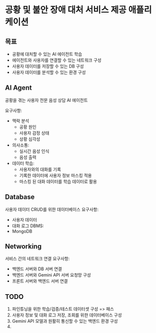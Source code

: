 # 공황 및 불안 장애 대처 서비스 제공 애플리케이션

## 목표
- 공황에 대처할 수 있는 AI 에이전트 학습
- 에이전트와 사용자를 연결할 수 있는 네트워크 구성
- 사용자 데이터를 저장할 수 있는 DB 구성
- 사용자 데이터를 분석할 수 있는 환경 구성
   
## AI Agent
공황을 겪는 사용자 전문 음성 상담 AI 에이전트

요구사항:
- 맥락 분석
   - 공황 원인
   - 사용자 감정 상태
   - 상황 심각성
- 의사소통:
   - 실시간 음성 인식
   - 음성 출력
- 데이터 학습:
  - 사용자와의 대화를 기록
  - 기록한 데이터에 사용자 정보 마스킹 적용
  - 마스킹 된 대화 데이터를 학습 데이터로 활용

## Database
사용자 데이터 CRUD를 위한 데이터베이스
요구사항:
- 사용자 데이터
- 대화 로그
DBMS:
- MongoDB
  
## Networking
서비스 간의 네트워크 연결
요구사항:
- 백엔드 서버와 DB 서버 연결
- 백엔드 서버와 Gemini API 서버 요청망 구성
- 프론트 서버와 백엔드 서버 연결

## TODO
1. 파인튜닝을 위한 학습/검증/테스트 데이터셋 구성 => 패스
2. 사용자 정보 및 대화 로그 저장, 조회를 위한 데이터베이스 구성 
3. Gemini API 모델과 원활히 통신할 수 있는 백엔드 환경 구성
4. 
